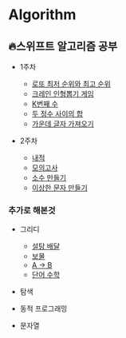 # Algorithm

## 🔥스위프트 알고리즘 공부 

- 1주차
  - [로또 최저 순위와 최고 순위](https://programmers.co.kr/learn/courses/30/lessons/77484)
  - [크레인 인형뽑기 게임](https://programmers.co.kr/learn/courses/30/lessons/64061)
  - [K번째 수](https://programmers.co.kr/learn/courses/30/lessons/42748)
  - [두 정수 사이의 합](https://programmers.co.kr/learn/courses/30/lessons/12912)
  - [가운데 글자 가져오기](https://programmers.co.kr/learn/courses/30/lessons/12903)

- 2주차
  - [내적](https://programmers.co.kr/learn/courses/30/lessons/70128)
  - [모의고사](https://programmers.co.kr/learn/courses/30/lessons/42840)
  - [소수 만들기](https://programmers.co.kr/learn/courses/30/lessons/12977)
  - [이상한 문자 만들기](https://programmers.co.kr/learn/courses/30/lessons/12930)

### 추가로 해본것 

- 그리디
  - [설탕 배달](https://www.acmicpc.net/problem/2839)
  - [보물](https://www.acmicpc.net/problem/1026)
  - [A -> B](https://www.acmicpc.net/problem/16953)
  - [단어 수학](https://www.acmicpc.net/problem/1339)

- 탐색

- 동적 프로그래밍

- 문자열
